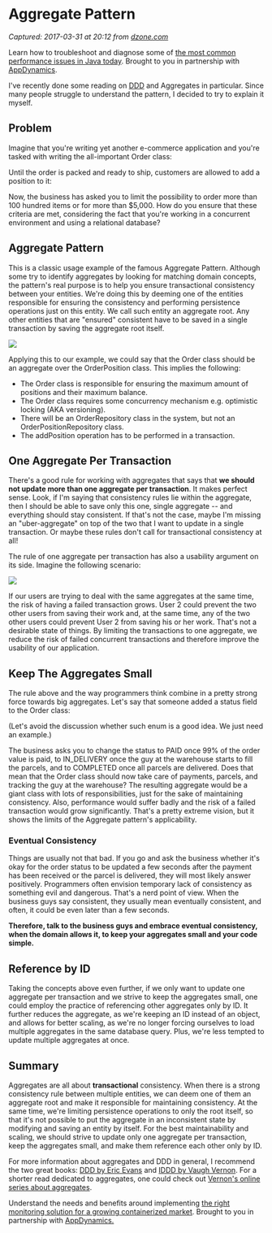 # Aggregate Pattern

_Captured: 2017-03-31 at 20:12 from [dzone.com](https://dzone.com/articles/aggregate-pattern?edition=286955&utm_source=Daily%20Digest&utm_medium=email&utm_campaign=dd%202017-03-31)_

Learn how to troubleshoot and diagnose some of [the most common performance issues in Java today](https://dzone.com/go?i=201131&u=https%3A%2F%2Fwww.appdynamics.com%2Flp%2Febook-top-10-java-performance-problems%2F%3Futm_source%3Dsponsorship%26utm_medium%3Dsponsorship%26utm_campaign%3Djava%2525252520zone%26utm_content%3Debook-top-10-java-performance-problems%26utm_term%3Ddzone-content-syn%26utm_budget%3Ddigital). Brought to you in partnership with [AppDynamics](https://dzone.com/go?i=201131&u=https%3A%2F%2Fwww.appdynamics.com%2Flp%2Febook-top-10-java-performance-problems%2F%3Futm_source%3Dsponsorship%26utm_medium%3Dsponsorship%26utm_campaign%3Djava%2525252520zone%26utm_content%3Debook-top-10-java-performance-problems%26utm_term%3Ddzone-content-syn%26utm_budget%3Ddigital).

I've recently done some reading on [DDD](http://amzn.to/2nGLUXU) and Aggregates in particular. Since many people struggle to understand the pattern, I decided to try to explain it myself.

## Problem

Imagine that you're writing yet another e-commerce application and you're tasked with writing the all-important Order class:

Until the order is packed and ready to ship, customers are allowed to add a position to it:

Now, the business has asked you to limit the possibility to order more than 100 hundred items or for more than $5,000. How do you ensure that these criteria are met, considering the fact that you're working in a concurrent environment and using a relational database?

## Aggregate Pattern

This is a classic usage example of the famous Aggregate Pattern. Although some try to identify aggregates by looking for matching domain concepts, the pattern's real purpose is to help you ensure transactional consistency between your entities. We're doing this by deeming one of the entities responsible for ensuring the consistency and performing persistence operations just on this entity. We call such entity an aggregate root. Any other entities that are "ensured" consistent have to be saved in a single transaction by saving the aggregate root itself.

![](http://tidyjava.com/wp-content/uploads/2017/03/ss2017-03-27at06.38.43.png)

Applying this to our example, we could say that the Order class should be an aggregate over the OrderPosition class. This implies the following:

  * The Order class is responsible for ensuring the maximum amount of positions and their maximum balance.
  * The Order class requires some concurrency mechanism e.g. optimistic locking (AKA versioning).
  * There will be an OrderRepository class in the system, but not an OrderPositionRepository class.
  * The addPosition operation has to be performed in a transaction.

## One Aggregate Per Transaction

There's a good rule for working with aggregates that says that **we should not update more than one aggregate per transaction**. It makes perfect sense. Look, if I'm saying that consistency rules lie within the aggregate, then I should be able to save only this one, single aggregate -- and everything should stay consistent. If that's not the case, maybe I'm missing an "uber-aggregate" on top of the two that I want to update in a single transaction. Or maybe these rules don't call for transactional consistency at all!

The rule of one aggregate per transaction has also a usability argument on its side. Imagine the following scenario:

![](http://tidyjava.com/wp-content/uploads/2017/03/ss2017-03-28at06.42.46.png)

If our users are trying to deal with the same aggregates at the same time, the risk of having a failed transaction grows. User 2 could prevent the two other users from saving their work and, at the same time, any of the two other users could prevent User 2 from saving his or her work. That's not a desirable state of things. By limiting the transactions to one aggregate, we reduce the risk of failed concurrent transactions and therefore improve the usability of our application.

## Keep The Aggregates Small

The rule above and the way programmers think combine in a pretty strong force towards big aggregates. Let's say that someone added a status field to the Order class:

(Let's avoid the discussion whether such enum is a good idea. We just need an example.)

The business asks you to change the status to PAID once 99% of the order value is paid, to IN_DELIVERY once the guy at the warehouse starts to fill the parcels, and to COMPLETED once all parcels are delivered. Does that mean that the Order class should now take care of payments, parcels, and tracking the guy at the warehouse? The resulting aggregate would be a giant class with lots of responsibilities, just for the sake of maintaining consistency. Also, performance would suffer badly and the risk of a failed transaction would grow significantly. That's a pretty extreme vision, but it shows the limits of the Aggregate pattern's applicability.

### Eventual Consistency

Things are usually not that bad. If you go and ask the business whether it's okay for the order status to be updated a few seconds after the payment has been received or the parcel is delivered, they will most likely answer positively. Programmers often envision temporary lack of consistency as something evil and dangerous. That's a nerd point of view. When the business guys say consistent, they usually mean eventually consistent, and often, it could be even later than a few seconds.

**Therefore, talk to the business guys and embrace eventual consistency, when the domain allows it, to keep your aggregates small and your code simple.**

## Reference by ID

Taking the concepts above even further, if we only want to update one aggregate per transaction and we strive to keep the aggregates small, one could employ the practice of referencing other aggregates only by ID. It further reduces the aggregate, as we're keeping an ID instead of an object, and allows for better scaling, as we're no longer forcing ourselves to load multiple aggregates in the same database query. Plus, we're less tempted to update multiple aggregates at once.

## Summary

Aggregates are all about **transactional** consistency. When there is a strong consistency rule between multiple entities, we can deem one of them an aggregate root and make it responsible for maintaining consistency. At the same time, we're limiting persistence operations to only the root itself, so that it's not possible to put the aggregate in an inconsistent state by modifying and saving an entity by itself. For the best maintainability and scaling, we should strive to update only one aggregate per transaction, keep the aggregates small, and make them reference each other only by ID.

For more information about aggregates and DDD in general, I recommend the two great books: [DDD by Eric Evans](http://amzn.to/2nGLUXU) and [IDDD by Vaugh Vernon](http://amzn.to/2obBjSz). For a shorter read dedicated to aggregates, one could check out [Vernon's online series about aggregates](https://vaughnvernon.co/?p=838).

Understand the needs and benefits around implementing [the right monitoring solution for a growing containerized market](https://dzone.com/go?i=201132&u=https%3A%2F%2Fwww.appdynamics.com%2Flp%2Fthe-importance-of-monitoring-containers%2F%3Futm_source%3Dsponsorship%26utm_medium%3Ddzone%26utm_campaign%3Djava%2520zone%26utm_content%3Dimportance-of-monitoring-containers%26utm_term%3Ddzone-content-syn%26utm_budget%3Ddigital). Brought to you in partnership with [AppDynamics.](https://dzone.com/go?i=201132&u=https%3A%2F%2Fwww.appdynamics.com%2Flp%2Fthe-importance-of-monitoring-containers%2F%3Futm_source%3Dsponsorship%26utm_medium%3Ddzone%26utm_campaign%3Djava%2520zone%26utm_content%3Dimportance-of-monitoring-containers%26utm_term%3Ddzone-content-syn%26utm_budget%3Ddigital)
